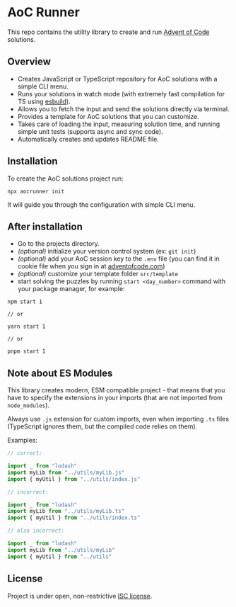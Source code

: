 # AoC Runner

This repo contains the utility library to create and run [Advent of Code](https://adventofcode.com/2021/about) solutions.

## Overview

- Creates JavaScript or TypeScript repository for AoC solutions with a simple CLI menu.
- Runs your solutions in watch mode (with extremely fast compilation for TS using [esbuild](https://esbuild.github.io/)).
- Allows you to fetch the input and send the solutions directly via terminal.
- Provides a template for AoC solutions that you can customize.
- Takes care of loading the input, measuring solution time, and running simple unit tests (supports async and sync code).
- Automatically creates and updates README file.

## Installation

To create the AoC solutions project run:

```
npx aocrunner init
```

It will guide you through the configuration with simple CLI menu.

## After installation

- Go to the projects directory.
- _(optional)_ initialize your version control system (ex: `git init`)
- _(optional)_ add your AoC session key to the `.env` file (you can find it in cookie file when you sign in at [adventofcode.com](https://adventofcode.com/))
- _(optional)_ customize your template folder `src/template`
- start solving the puzzles by running `start <day_number>` command with your package manager, for example:

```
npm start 1

// or

yarn start 1

// or

pnpm start 1
```

## Note about ES Modules

This library creates modern, ESM compatible project - that means that you have to specify the extensions in your imports (that are not imported from `node_modules`).

Always use `.js` extension for custom imports, even when importing `.ts` files (TypeScript ignores them, but the compiled code relies on them).

Examples:

```ts
// correct:

import _ from "lodash"
import myLib from "../utils/myLib.js"
import { myUtil } from "../utils/index.js"

// incorrect:

import _ from "lodash"
import myLib from "../utils/myLib.ts"
import { myUtil } from "../utils/index.ts"

// also incorrect:

import _ from "lodash"
import myLib from "../utils/myLib"
import { myUtil } from "../utils"
```

## License

Project is under open, non-restrictive [ISC license](LICENSE.md).
